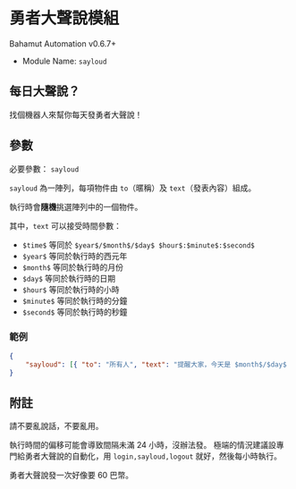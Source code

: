 # 勇者大聲說模組
Bahamut Automation v0.6.7+

- Module Name: `sayloud`

## 每日大聲說？
找個機器人來幫你每天發勇者大聲說！

## 參數
必要參數： `sayloud`

`sayloud` 為一陣列，每項物件由 `to`（暱稱）及 `text`（發表內容）組成。

執行時會**隨機**挑選陣列中的一個物件。

其中，`text` 可以接受時間參數：
- `$time$` 等同於 `$year$/$month$/$day$ $hour$:$minute$:$second$`
- `$year$` 等同於執行時的西元年
- `$month$` 等同於執行時的月份
- `$day$` 等同於執行時的日期
- `$hour$` 等同於執行時的小時
- `$minute$` 等同於執行時的分鐘
- `$second$` 等同於執行時的秒鐘

### 範例
```json
{
    "sayloud": [{ "to": "所有人", "text": "提醒大家，今天是 $month$/$day$ 喔！" }]
}
```

## 附註
請不要亂說話，不要亂用。

執行時間的偏移可能會導致間隔未滿 24 小時，沒辦法發。
極端的情況建議設專門給勇者大聲說的自動化，用 `login,sayloud,logout` 就好，然後每小時執行。

勇者大聲說發一次好像要 60 巴幣。